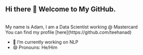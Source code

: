## Hi there 👋 Welcome to My GitHub.
<!-- ![Image](https://i1.rgstatic.net/ii/profile.image/1077001272205312-1633788521328_Q512/Adam_Teehan.jpg) -->
<br>
My name is Adam, I am a Data Scientist working @ Mastercard
<br>
You can find my profile [here](https://github.com/teehanad)
<br>

- 🔭 I’m currently working on NLP
- 😄 Pronouns: He/Him

